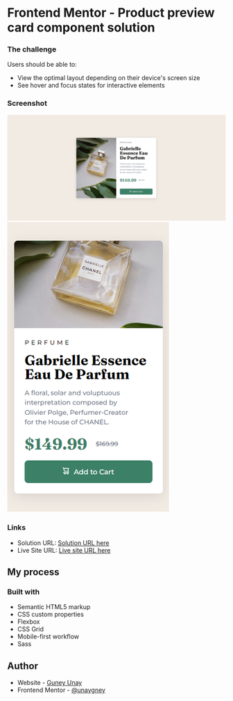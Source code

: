 # Frontend Mentor - Product preview card component solution
### The challenge

Users should be able to:

- View the optimal layout depending on their device's screen size
- See hover and focus states for interactive elements

### Screenshot

![desktop](./screenshots/desktop.png)
![mobile](./screenshots/mobile.png)


### Links

- Solution URL: [Solution URL here](https://www.frontendmentor.io/solutions/product-preview-card-component-with-sass-kJZTmvhZ4u)
- Live Site URL: [Live site URL here](https://unaygney.github.io/cardComp/)

## My process

### Built with

- Semantic HTML5 markup
- CSS custom properties
- Flexbox
- CSS Grid
- Mobile-first workflow
- Sass


## Author

- Website - [Guney Unay](https://www.guneyunay.com)
- Frontend Mentor - [@unaygney](https://www.frontendmentor.io/profile/unaygney)

